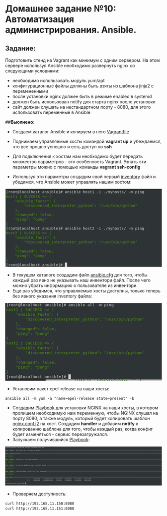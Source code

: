 # **Домашнее задание №10: Автоматизация администрирования. Ansible.**



## **Задание:**

Подготовить стенд на Vagrant как минимум с одним сервером. На этом сервере используя Ansible необходимо развернуть nginx со следующими условиями:
- необходимо использовать модуль yum/apt
- конфигурационные файлы должны быть взяты из шаблона jinja2 с перемененными
- после установки nginx должен быть в режиме enabled в systemd
- должен быть использован notify для старта nginx после установки
- сайт должен слушать на нестандартном порту - 8080, для этого использовать переменные в Ansible

##**Выолнено:**

- Создаем каталог Ansible и копируем в него [Vagrantfile](./Vagrantfile)

- Поднимаем управляемые хосты командой **vagrant up** и убеждаемся, что все прошло успешно и есть доступ по **ssh**

- Для подключения к хостам нам необходимо будет передать множество параметров - это особенность Vagrant. Узнать эти параметры можно с помощью команды **vagrant ssh-config**

- Используя эти параметры создадим свой первый [inventory](./myhosts/vagrant-hosts) файл и убедимся, что Ansible может управлять нашим хостом:


![Screen1](./screens/Screen1.png)


- В текущем каталоге создадим файл [ansible.cfg](./ansible.cfg) для того, чтобы каждый раз явно не указывать наш инвентори файл. После чего можно убрать информацию о пользователе из инвентори.
- Еще раз убедимся, что управляемые хосты доступны, только теперь без явного указания inventory файла:


![Screen2](./screens/Screen2.png)


- Установим пакет epel-release на наши хосты:

```
ansible all -m yum -a "name=epel-release state=present" -b
```
- Создадим [Playbook](./playbooks/nginx.yml) для установки NGINX на наши хосты, в котором пропишем необходимую нам переменную, чтобы NGINX слушал на порту 8080, а также модуль, который будет копировать шаблон [nginx.conf.j2](./nginx.conf.j2) на хост. Cоздадим **handler** и добавим **notify** к копированию шаблона для того, чтобы каждый раз, когда конфиг будет изменяться - сервис перезагружался.
- Запускаем получившийся [Playbook](./playbooks/nginx.yml):

![Screen3](./screens/Screen3-1.png)


- Проверяем доступность:

```
curl http://192.168.11.150:8080
curl http://192.168.11.151:8080
```

